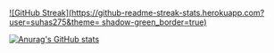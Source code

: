 




[![GitHub Streak](https://github-readme-streak-stats.herokuapp.com?user=suhas275&theme= shadow-green_border=true)](https://git.io/streak-stats)

[![Anurag's GitHub stats](https://github-readme-stats.vercel.app/api?username=suhas275&theme=tokyonight)](https://github.com/anuraghazra/github-readme-stats)
